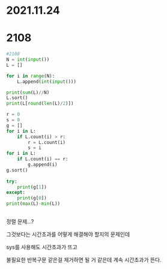 # 2021.11.24

# 2108

```python
#2108
N = int(input())
L = []

for i in range(N):
    L.append(int(input()))

print(sum(L)//N)
L.sort()
print(L[round(len(L)/2)])

r = 0
s = 0
g = []
for i in L:
    if L.count(i) > r:
        r = L.count(i)
        s = i
for i in L:
    if L.count(i) == r:
        g.append(i)
g.sort()
        
try:
    print(g[1])
except:
    print(g[0])
print(max(L)-min(L))
    
```

정렬 문제...?

그것보다는 시간초과를 어떻게 해결해야 할지의 문제인데

sys를 사용해도 시간초과가 뜨고

불필요한 반복구문 같은걸 제거하면 될 거 같은데 계속 시간초과가 뜬다.

